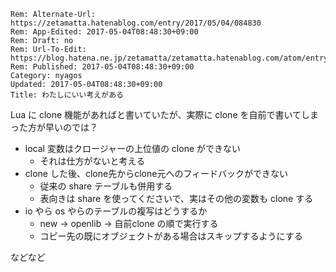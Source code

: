 ```header
Rem: Alternate-Url: https://zetamatta.hatenablog.com/entry/2017/05/04/084830
Rem: App-Edited: 2017-05-04T08:48:30+09:00
Rem: Draft: no
Rem: Url-To-Edit: https://blog.hatena.ne.jp/zetamatta/zetamatta.hatenablog.com/atom/entry/10328749687242926786
Rem: Published: 2017-05-04T08:48:30+09:00
Category: nyagos
Updated: 2017-05-04T08:48:30+09:00
Title: わたしにいい考えがある
```
Lua に clone 機能があればと書いていたが、実際に clone を自前で書いてしまった方が早いのでは？

- local 変数はクロージャーの上位値の clone ができない
    - それは仕方がないと考える
- clone した後、clone先からclone元へのフィードバックができない
    - 従来の share テーブルも併用する
    - 表向きは share を使ってくださいで、実はその他の変数も clone する
- io やら os やらのテーブルの複写はどうするか
    - new → openlib → 自前clone の順で実行する
    - コピー先の既にオブジェクトがある場合はスキップするようにする

などなど



